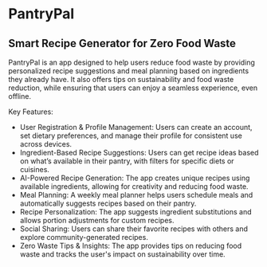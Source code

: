 # PantryPal

## Smart Recipe Generator for Zero Food Waste

PantryPal is an app designed to help users reduce food waste by providing personalized recipe suggestions and meal planning based on ingredients they already have. It also offers tips on sustainability and food waste reduction, while ensuring that users can enjoy a seamless experience, even offline.

Key Features:

- User Registration & Profile Management: Users can create an account, set dietary preferences, and manage their profile for consistent use across devices.
- Ingredient-Based Recipe Suggestions: Users can get recipe ideas based on what’s available in their pantry, with filters for specific diets or cuisines.
- AI-Powered Recipe Generation: The app creates unique recipes using available ingredients, allowing for creativity and reducing food waste.
- Meal Planning: A weekly meal planner helps users schedule meals and automatically suggests recipes based on their pantry.
- Recipe Personalization: The app suggests ingredient substitutions and allows portion adjustments for custom recipes.
- Social Sharing: Users can share their favorite recipes with others and explore community-generated recipes.
- Zero Waste Tips & Insights: The app provides tips on reducing food waste and tracks the user's impact on sustainability over time.

